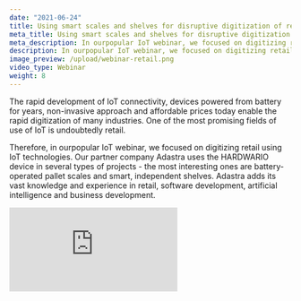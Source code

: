 ```yaml
---
date: "2021-06-24"
title: Using smart scales and shelves for disruptive digitization of retail
meta_title: Using smart scales and shelves for disruptive digitization of retail | HARDWARIO Academy
meta_description: In ourpopular IoT webinar, we focused on digitizing retail using IoT technologies
description: In ourpopular IoT webinar, we focused on digitizing retail using IoT technologies
image_preview: /upload/webinar-retail.png
video_type: Webinar
weight: 8
---
```


The rapid development of IoT connectivity, devices powered from battery for years, non-invasive approach and affordable prices today enable the rapid digitization of many industries. One of the most promising fields of use of IoT is undoubtedly retail.

Therefore, in ourpopular IoT webinar, we focused on digitizing retail using IoT technologies. Our partner company Adastra uses the HARDWARIO device in several types of projects - the most interesting ones are battery-operated pallet scales and smart, independent shelves. Adastra adds its vast knowledge and experience in retail, software development, artificial intelligence and business development.

<div class = "video-container">
<iframe src="https://www.youtube.com/embed/Zmpovb9czKo?modestbranding=1&amp;showinfo=0&amp;rel=0&amp;html5=1&amp;widgetid=2" frameborder="0" allow="accelerometer; autoplay; encrypted-media; gyroscope; picture-in-picture" allowfullscreen></iframe>
</div>